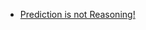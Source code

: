 - [Prediction is not Reasoning!](https://www.linkedin.com/pulse/prediction-reasoning-exploring-chatgpt-childrens-riddles-revang/)
